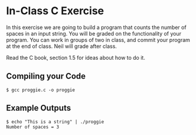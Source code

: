 # In-Class C Exercise

In this exercise we are going to build a program that counts the number of
spaces in an input string. You will be graded on the functionality of your
program. You can work in groups of two in class, and commit your program at the
end of class. Neil will grade after class.

Read the C book, section 1.5 for ideas about how to do it.

## Compiling your Code

    $ gcc proggie.c -o proggie

## Example Outputs

    $ echo "This is a string" | ./proggie
    Number of spaces = 3



